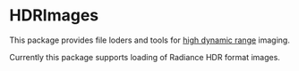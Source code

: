 # HDRImages
This package provides file loders and tools for
[high dynamic range](https://en.wikipedia.org/wiki/High_dynamic_range)
imaging.

Currently this package supports loading of Radiance HDR format images.

